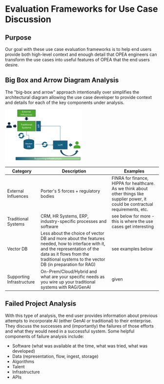 # Evaluation Frameworks for Use Case Discussion
## Purpose
Our goal with these use case evaluation frameworks is to help end users provide both high-level context and enough detail that OPEA engineers can transform the use cases into useful features of OPEA that the end users desire. 

## Big Box and Arrow Diagram Analysis
The "big-box and arrow" approach intentionally over simplifies the architectural diagram allowing the use case developer to provide context and details for each of the key components under analysis. 

<img src="Box_n_arrow.png" alt="Box and arrow diagram showing external influences, traditional systems, a vector DB and an LLM" style="width: 50%;" />

| Category | Description | Examples |
|----------|----------|----------|
| External Influences | Porter's 5 forces + regulatory bodies | FINRA for finance, HIPPA for healthcare. As we think about other things like supplier power, it could be contractual requirements, etc. |
| Traditional Systems | CRM, HR Systems, ERP, industry-specific processes and software  | see below for more - this is where the use cases get interesting |
| Vector DB | Less about the choice of vector DB and more about the features needed, how to interface with it, and the representation of the data as it flows from the traditional systems to the vector DB (in preparation for RAG) | see examples below |
| Supporting Infrastructure | On-Prem/Cloud/Hybrid and what are your specific needs as you wire up your traditional systems with RAG/GenAI | given |

## Failed Project Analysis
With this type of analysis, the end user provides information about previous attempts to incorporate AI (either GenAI or traditional) to their enterprise. They discuss the successes and (importantly) the failures of those efforts and what they would need in a successful system. Some helpful components of failure analysis include: 
- Software (what was available at the time, what was tried, what was developed)
- Data (representation, flow, ingest, storage)
- Algorithms
- Talent
- Infrastructure
- APIs
